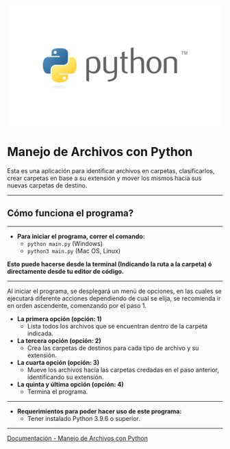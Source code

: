 ![Banner Python](images/Banner_Python.png)

# Manejo de Archivos con Python

Esta es una aplicación para identificar archivos en carpetas, clasificarlos, crear carpetas en base a su extensión y mover los mismos hacia sus nuevas carpetas de destino.

---

## Cómo funciona el programa?

---

* **Para iniciar el programa, correr el comando:**
  * ```python main.py``` (Windows)
  * ```python3 main.py``` (Mac OS, Linux)

**Esto puede hacerse desde la terminal (Indicando la ruta a la carpeta) ó directamente desde tu editor de código.**

---

Al iniciar el programa, se desplegará un menú de opciones, en las cuales se ejecutará diferente acciones dependiendo de cual se elija, se recomienda ir en orden ascendente, comenzando por el paso 1.

  * **La primera opción (opción: 1)**
    * Lista todos los archivos que se encuentran dentro de     la carpeta indicada.
  * **La tercera opción (opción: 2)**
    * Crea las carpetas de destinos para cada tipo de archivo y su extensión.
  * **La cuarta opción (opción: 3)**
    * Mueve los archivos hacia las carpetas credadas en el paso anterior, identificando su extensión.
  * **La quinta y última opción (opción: 4)**
    * Termina el programa. 

___

* **Requerimientos para poder hacer uso de este programa:**
  * Tener instalado Python 3.9.6 o superior.

---

[Documentación - Manejo de Archivos con Python](https://drive.google.com/file/d/1asMUefK-ZY_jqYIAWFanAKGiiiHs4X5G/view?usp=share_link)